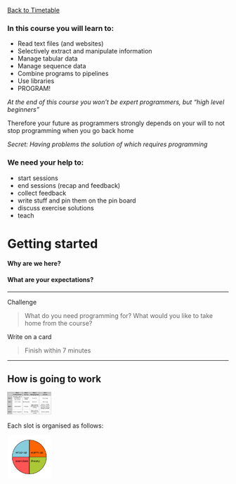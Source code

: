 <a href="https://github.com/joanamarques/python_course"> Back to Timetable</a>


### In this course you will learn to:

+ Read text files (and websites)
+ Selectively extract and manipulate information
+ Manage tabular data
+ Manage sequence data
+ Combine programs to pipelines
+ Use libraries
+ PROGRAM!

*At the end of this course you won’t be expert programmers, but “high level beginners”*

Therefore your future as programmers strongly depends on your will to not stop programming when you go back home

*Secret: Having problems the solution of which requires programming*


### We need your help to:

+ start sessions
+ end sessions (recap and feedback)
+ collect feedback
+ write stuff and pin them on the pin board
+ discuss exercise solutions
+ teach

# Getting started


####  Why are we here?
#### What are your expectations?


---
Challenge

> What do you need programming for?
> What would you like to take home from the course?
>
Write on a card
>
>Finish within 7 minutes
>
---



## How is going to work

<img src="../img/Timetable2017v3.png" alt="slot" style="width: 100px;"/>

Each slot is organised as follows:

<img src="../img/slot2017.png" alt="slot" style="width: 100px;" align="center"/>
